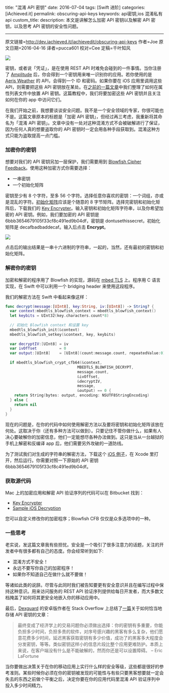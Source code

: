 title: "混淆 API 密钥"
date: 2016-07-04
tags: [Swift 进阶]
categories: [iAchieved.it]
permalink: obscuring-api-keys
keywords: api密钥,ios 混淆私有api
custom_title: 
description: 本文是讲解怎么加密 API 密钥以及解密 API 密钥，以及思考 API 密钥的安全性问题。

---
原文链接=http://dev.iachieved.it/iachievedit/obscuring-api-keys
作者=Joe
原文日期=2016-04-16
译者=pucca601
校对=Cee
定稿=千叶知风

<!--此处开始正文-->

![](http://swiftgg-main.b0.upaiyun.com/img/obscuring-api-keys-1.jpg)

密钥，或者说「凭证」，是在使用 REST API 时难免会碰到的一件事情。当你注册了 [Amplitude](https://amplitude.com) 后，你会得到一个密钥用来唯一识别你的应用。若你使用的是 [Aeris Weather](http://www.aerisweather.com/) 的 API，会得到一个 ID 和密码。如果你要在 iOS 应用里调用这些 API，则需要把这些 API 密钥放在某处。在[之前的一篇文章](http://dev.iachieved.it/iachievedit/using-property-lists-for-api-keys-in-swift-applications/)中我们整理了如何在属性列表文件中放置 API 密钥。这篇教程中，我们将要加密这些 API 密钥并且关注如何在你的 app 中访问它们。

在我们开始之前，我想要谈谈安全问题。我不是一个安全领域的专家，你很可能也不是。这篇文章原本的标题是「加密 API 密钥」，但经过再三考虑，我重新将其命名为「混淆 API 密钥」。文章中没有一处对这种混淆方式不会被破解进行了保证，因为任何人真的想要盗取你的 API 密钥时一定会用各种手段获取到。混淆这种方式只能为盗取提高一点门槛。

<!--more-->

### 加密你的密钥

想要对我们的 API 密钥另加一层保护，我们需要用到 [Blowfish Cipher Feedback](https://www.schneier.com/academic/blowfish/)。使用这种加密方式你需要选择：

- 一串密钥
- 一个初始化矩阵

密钥至少有 8 个字符，至多 56 个字符。选择任意你喜欢的密钥：一个词组，亦或是混乱的字符。[初始化矩阵](https://en.wikipedia.org/wiki/Initialization_vector)应该是个随意的 8 字节矩阵。选择完密钥和初始化矩阵后，下载我们的 [Key Encrypter](http://dev.iachieved.it/downloads/keyencrypter.zip)。输入密钥和初始化矩阵字符串，以及你希望加密的 API 密钥。例如，我们要加密的 API 密钥是 6bbb3654679105f33cf8c491ed9b04df，密钥是 dontusethissecret，初始化矩阵是 decafbadbaddecaf。输入后点击 **Encrypt**。

![](http://swiftgg-main.b0.upaiyun.com/img/obscuring-api-keys-2.png)

点击后的输出结果是一串十六进制的字符串，一起的，当然，还有最初的密钥和初始化矩阵。

### 解密你的密钥

加密和解密的程序用了 Blowfish 的实现，源码在 [mbed TLS](https://tls.mbed.org/blowfish-source-code) 上。程序用 C 语言实现，在 Swift 中可以利用一个 bridging header 来使用这段程序。

我们的解密方法在 Swift 中看起来像这样：

```swift
func decrypt(message:[UInt8], key:String, iv:[UInt8]) -> String? {
  var context:mbedtls_blowfish_context = mbedtls_blowfish_context()
  let keybits = UInt32(key.characters.count*8)
  
  // 初始化 Blowfish context 和设置 key
  mbedtls_blowfish_init(&context)
  mbedtls_blowfish_setkey(&context, key, keybits)
 
  var decryptIV:[UInt8] = iv
  var ivOffset          = 0
  var output:[UInt8]    = [UInt8](count:message.count, repeatedValue:0)
 
  if mbedtls_blowfish_crypt_cfb64(&context,
                                MBEDTLS_BLOWFISH_DECRYPT,
                                message.count,
                                &ivOffset,
                                &decryptIV,
                                message,
                                &output) == 0 {
    return String(bytes: output, encoding: NSUTF8StringEncoding)
  } else {
    return nil
  }
}
```

现在的问题是，在你的代码中如何使用解密方法以及要将密钥和初始化矩阵该放在何处。这取决于你（还有多种方法可以做到）。只要记住不管你做什么，如果有人决心要破解你的加密信息，他们一定能想尽各种办法做到。这只是当从一台越狱的手机上解密和反编译 app 后，他们需要另外攻破的一道防线。

为了测试我们对生成的字符串的解密方法，下载这个 [iOS 例子](https://bitbucket.org/iachievedit/apikeysexample/downloads)，在 Xcode 里打开，然后运行。你需要对照一下原始的 API 密钥 6bbb3654679105f33cf8c491ed9b04df。

### 获取源代码

Mac 上的加密应用和解密 API 验证序列的代码可以在 Bitbucket 找到：

- [Key Encrypter](https://bitbucket.org/iachievedit/keyencrypter)
- [Sample iOS Decryption](https://bitbucket.org/iachievedit/apikeysexample)

您可以自定义修改你的加密程序；Blowfish CFB 仅仅是众多选项中的一种。

### 一些思考

老实说，发这篇文章我有些担忧。安全是一个吸引了很多注意力的话题，关注的开发者中有很多都有自己的态度。你会经常听到如下:

- 混淆方式不安全！
- 永远不要写你自己的加密程序！
- 如果你不知道自己在做什么就不要做！

等诸如此类的说辞。尽管与此同时我们被告知要更有安全意识并且在编写过程中保持这种意识。用来访问服务的 REST API 验证序列提供给每日开发者，而大多数文档掩盖了如何将其更安全地嵌入你的移动应用中。

最后，[Dexguard](https://www.guardsquare.com/dexguard) 的安卓版作者在 Stack Overflow 上总结了[一篇](http://stackoverflow.com/questions/14570989/best-practice-for-storing-private-api-keys-in-android?answertab=active#tab-top)关于如何恰当地存储 API 密钥的文章：

> 最终变成了经济学上的交易问题你必须做出选择：你的密钥有多重要，你能负担多少时间，负担多贵的软件，对序号感兴趣的黑客有多么复杂，他们愿意花费多少时间，延迟黑客获取密钥有多少价值，成功了的黑客多大程度会分发密钥，等等。类似密钥这样小的信息片段比整个应用更难防护。本质上来说，在客户端没有什么是不能破解的，然而你还是可以设置障碍。  – Eric LaFortune

当你要做出决策关于在你的移动应用上实行什么样的安全等级，这些都是很好的参考准则。某些时候你必须在你的密钥被发现的可能性与有些只要黑客想要就一定会失去的东西之前做个平衡之后，决定你要在你的应用代码里混淆 API 验证序列中投入多少时间精力。